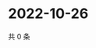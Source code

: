 # 2022-10-26

共 0 条

<!-- BEGIN WEIBO -->
<!-- 最后更新时间 Wed Oct 26 2022 11:50:13 GMT+0800 (China Standard Time) -->

<!-- END WEIBO -->
